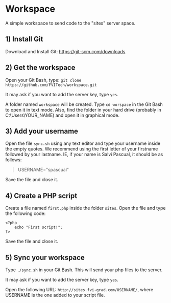 # Workspace
A simple workspace to send code to the "sites" server space.

## 1) Install Git

Download and Install Git: https://git-scm.com/downloads

## 2) Get the workspace

Open your Git Bash, type: `git clone https://github.com/FVITech/workspace.git`

It may ask if you want to add the server key, type `yes`.

A folder named `workspace` will be created. Type `cd worspace` in the Git Bash to open it in text mode. Also, find the folder in your hard drive (probably in C:\Users\YOUR_NAME) and open it in graphical mode.

## 3) Add your username

Open the file `sync.sh` using any text editor and type your username inside the empty quotes. We recommend using the first letter of your firstname followed by your lastname. IE, if your name is Salvi Pascual, it should be as follows:

> USERNAME="spascual"

Save the file and close it.

## 4) Create a PHP script

Create a file named `first.php` inside the folder `sites`. Open the file and type the following code:
```
<?php
    echo "First script!";
?>
```
Save the file and close it.

## 5) Sync your workspace

Type `./sync.sh` in your Git Bash. This will send your php files to the server. 

It may ask if you want to add the server key, type `yes`.

Open the following URL: `http://sites.fvi-grad.com/USERNAME/`, where USERNAME is the one added to your script file.